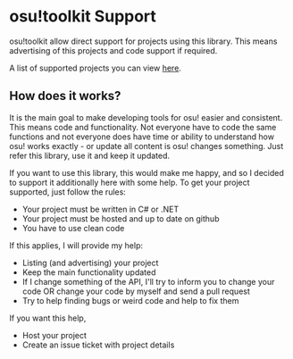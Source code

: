 osu!toolkit Support
===================

osu!toolkit allow direct support for projects using this library. This means advertising of this projects and code support if required.

A list of supported projects you can view [here](LIST.md).

How does it works?
------------------
It is the main goal to make developing tools for osu! easier and consistent. This means code and functionality. Not everyone have to code the same functions and not everyone does have time or ability to understand how osu! works exactly - or update all content is osu! changes something. Just refer this library, use it and keep it updated.

If you want to use this library, this would make me happy, and so I decided to support it additionally here with some help. To get your project supported, just follow the rules:

* Your project must be written in C# or .NET
* Your project must be hosted and up to date on github
* You have to use clean code

If this applies, I will provide my help:

* Listing (and advertising) your project
* Keep the main functionality updated
* If I change something of the API, I'll try to inform you to change your code OR change your code by myself and send a pull request
* Try to help finding bugs or weird code and help to fix them

If you want this help, 

* Host your project
* Create an issue ticket with project details